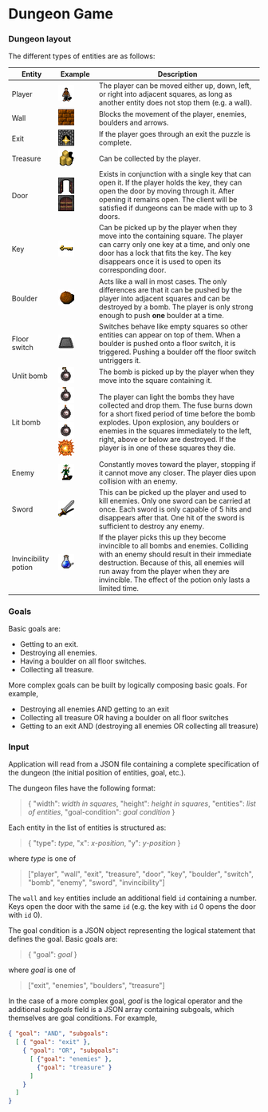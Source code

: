 # Dungeon Game

### Dungeon layout

The different types of entities are as follows:

| Entity               | Example | Description                             |
| ------               | ------- | --------------------------------------- |
| Player               | ![Player][player] | The player can be moved either up, down, left, or right into adjacent squares, as long as another entity does not stop them (e.g. a wall). |
| Wall                 | ![Wall][wall] | Blocks the movement of the player, enemies, boulders and arrows. |
| Exit                 | ![Exit][exit] | If the player goes through an exit the puzzle is complete.  |
| Treasure             | ![Treasure][treasure] | Can be collected by the player. |
| Door                 | ![Door][door_open] ![Door][door_closed] | Exists in conjunction with a single key that can open it. If the player holds the key, they can open the door by moving through it. After opening it remains open. The client will be satisfied if dungeons can be made with up to 3 doors. |
| Key                  | ![Key][key] | Can be picked up by the player when they move into the containing square. The player can carry only one key at a time, and only one door has a lock that fits the key. The key disappears once it is used to open its corresponding door. |
| Boulder              | ![Boulder][boulder] | Acts like a wall in most cases. The only differences are that it can be pushed by the player into adjacent squares and can be destroyed by a bomb. The player is only strong enough to push **one** boulder at a time. |
| Floor switch         | ![Floor switch][switch] | Switches behave like empty squares so other entities can appear on top of them. When a boulder is pushed onto a floor switch, it is triggered. Pushing a boulder off the floor switch untriggers it. |
| Unlit bomb           | ![Unlit bomb][bomb_unlit] | The bomb is picked up by the player when they move into the square containing it. |
| Lit bomb             | ![Lit bomb][bomb_lit_1] ![Lit bomb][bomb_lit_2] ![Lit bomb][bomb_lit_3] ![Lit bomb][bomb_lit_4] | The player can light the bombs they have collected and drop them. The fuse burns down for a short fixed period of time before the bomb explodes. Upon explosion, any boulders or enemies in the squares immediately to the left, right, above or below are destroyed. If the player is in one of these squares they die. |
| Enemy                | ![Enemy][enemy] | Constantly moves toward the player, stopping if it cannot move any closer. The player dies upon collision with an enemy. |
| Sword                | ![Sword][sword] | This can be picked up the player and used to kill enemies. Only one sword can be carried at once. Each sword is only capable of 5 hits and disappears after that. One hit of the sword is sufficient to destroy any enemy. |
| Invincibility potion | ![Invincibility][invincibility] | If the player picks this up they become invincible to all bombs and enemies. Colliding with an enemy should result in their immediate destruction. Because of this, all enemies will run away from the player when they are invincible. The effect of the potion only lasts a limited time. |

### Goals

Basic goals are:

* Getting to an exit.
* Destroying all enemies.
* Having a boulder on all floor switches.
* Collecting all treasure.

More complex goals can be built by logically composing basic goals. For example,

* Destroying all enemies AND getting to an exit
* Collecting all treasure OR having a boulder on all floor switches
* Getting to an exit AND (destroying all enemies OR collecting all treasure)

### Input

Application will read from a JSON file containing a complete specification of the dungeon (the initial position of entities, goal, etc.).

The dungeon files have the following format:

> { "width": *width in squares*, "height": *height in squares*, "entities": *list of entities*, "goal-condition": *goal condition* }

Each entity in the list of entities is structured as:

> { "type": *type*, "x": *x-position*, "y": *y-position* }

where *type* is one of

> ["player", "wall", "exit", "treasure", "door", "key", "boulder", "switch", "bomb", "enemy", "sword", "invincibility"]

The `wall` and `key` entities include an additional field `id` containing a number. Keys open the door with the same `id` (e.g. the key with `id` 0 opens the door with `id` 0).

The goal condition is a JSON object representing the logical statement that defines the goal. Basic goals are:

> { "goal": *goal* }

where *goal* is one of

> ["exit", "enemies", "boulders", "treasure"]

In the case of a more complex goal, *goal* is the logical operator and the additional *subgoals* field is a JSON array containing subgoals, which themselves are goal conditions. For example,

```JSON
{ "goal": "AND", "subgoals":
  [ { "goal": "exit" },
    { "goal": "OR", "subgoals":
      [ {"goal": "enemies" },
        {"goal": "treasure" }
      ]
    }
  ]
}
```

[player]:        images/human_new.png
[wall]:          images/brick_brown_0.png
[exit]:          images/exit.png
[door_open]:     images/open_door.png
[door_closed]:   images/closed_door.png
[key]:           images/key.png
[boulder]:       images/boulder.png
[switch]:        images/pressure_plate.png
[bomb_unlit]:    images/bomb_unlit.png
[bomb_lit_1]:    images/bomb_lit_1.png
[bomb_lit_2]:    images/bomb_lit_2.png
[bomb_lit_3]:    images/bomb_lit_3.png
[bomb_lit_4]:    images/bomb_lit_4.png
[enemy]:        images/deep_elf_master_archer.png
[sword]:         images/greatsword_1_new.png
[invincibility]: images/brilliant_blue_new.png
[treasure]:      images/gold_pile.png

[maze]:          examples/maze.png
[boulders]:      examples/boulders.png
[advanced]:      examples/advanced.png
